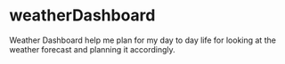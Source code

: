 # weatherDashboard
Weather Dashboard help me plan for my day to day life for looking at the weather forecast and planning it accordingly.
